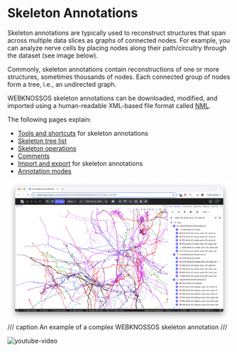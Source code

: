 # Skeleton Annotations

Skeleton annotations are typically used to reconstruct structures that span across multiple data slices as graphs of connected nodes.
For example, you can analyze nerve cells by placing nodes along their path/circuitry through the dataset (see image below).

Commonly, skeleton annotations contain reconstructions of one or more structures, sometimes thousands of nodes.
Each connected group of nodes form a tree, i.e., an undirected graph.

WEBKNOSSOS skeleton annotations can be downloaded, modified, and imported using a human-readable XML-based file format called [NML](../data/concepts.md#nml-files).

The following pages explain: 

- [Tools and shortcuts](./tools.md) for skeleton annotations 
- [Skeleton tree list](./trees_list.md)
- [Skeleton operations](./operations.md)
- [Comments](./comments.md)
- [Import and export](./import_export.md) for skeleton annotations 
- [Annotation modes](./modes.md)

![An example of a complex WEBKNOSSOS skeleton annotation](../images/skeleton_annotations.png)
/// caption
An example of a complex WEBKNOSSOS skeleton annotation
///


![youtube-video](https://www.youtube.com/embed/iw2C7XB6wP4?start=306)